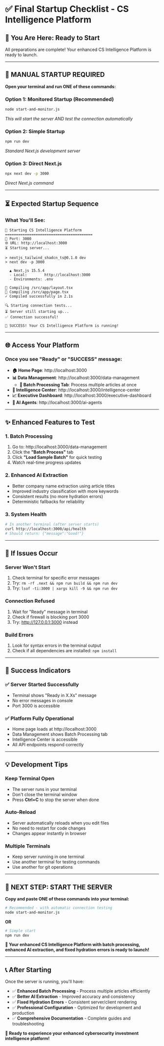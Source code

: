 # ✅ Final Startup Checklist - CS Intelligence Platform

## **🎯 You Are Here: Ready to Start**

All preparations are complete! Your enhanced CS Intelligence Platform is ready to launch.

---

## 🚀 **MANUAL STARTUP REQUIRED**

**Open your terminal and run ONE of these commands:**

### **Option 1: Monitored Startup (Recommended)**
```bash
node start-and-monitor.js
```
*This will start the server AND test the connection automatically*

### **Option 2: Simple Startup**
```bash
npm run dev
```
*Standard Next.js development server*

### **Option 3: Direct Next.js**
```bash
npx next dev -p 3000
```
*Direct Next.js command*

---

## ⏳ **Expected Startup Sequence**

### **What You'll See:**
```
🚀 Starting CS Intelligence Platform
========================================
📍 Port: 3000
🌐 URL: http://localhost:3000
⏳ Starting server...

> nextjs_tailwind_shadcn_ts@0.1.0 dev
> next dev -p 3000

  ▲ Next.js 15.5.4
  - Local:        http://localhost:3000
  - Environments: .env

🔄 Compiling /src/app/layout.tsx
🔄 Compiling /src/app/page.tsx
✓ Compiled successfully in 2.1s

🔍 Starting connection tests...
⏳ Server still starting up...
✅ Connection successful!

🎉 SUCCESS! Your CS Intelligence Platform is running!
```

---

## 🌐 **Access Your Platform**

### **Once you see "Ready" or "SUCCESS" message:**

- **🏠 Home Page**: http://localhost:3000
- **📊 Data Management**: http://localhost:3000/data-management
  - **🔄 Batch Processing Tab**: Process multiple articles at once
- **🧠 Intelligence Center**: http://localhost:3000/intelligence-center
- **📈 Executive Dashboard**: http://localhost:3000/executive-dashboard
- **🤖 AI Agents**: http://localhost:3000/ai-agents

---

## ✨ **Enhanced Features to Test**

### **1. Batch Processing**
1. Go to: http://localhost:3000/data-management
2. Click the **"Batch Process"** tab
3. Click **"Load Sample Batch"** for quick testing
4. Watch real-time progress updates

### **2. Enhanced AI Extraction**
- Better company name extraction using article titles
- Improved industry classification with more keywords
- Consistent results (no more hydration errors)
- Deterministic fallbacks for reliability

### **3. System Health**
```bash
# In another terminal (after server starts)
curl http://localhost:3000/api/health
# Should return: {"message":"Good!"}
```

---

## 🔧 **If Issues Occur**

### **Server Won't Start**
1. Check terminal for specific error messages
2. Try: `rm -rf .next && npm run build && npm run dev`
3. Try: `lsof -ti:3000 | xargs kill -9 && npm run dev`

### **Connection Refused**
1. Wait for "Ready" message in terminal
2. Check if firewall is blocking port 3000
3. Try: http://127.0.0.1:3000 instead

### **Build Errors**
1. Look for syntax errors in the terminal output
2. Check if all dependencies are installed: `npm install`

---

## 🎉 **Success Indicators**

### **✅ Server Started Successfully**
- Terminal shows "Ready in X.Xs" message
- No error messages in console
- Port 3000 is accessible

### **✅ Platform Fully Operational**
- Home page loads at http://localhost:3000
- Data Management shows Batch Processing tab
- Intelligence Center is accessible
- All API endpoints respond correctly

---

## 💡 **Development Tips**

### **Keep Terminal Open**
- The server runs in your terminal
- Don't close the terminal window
- Press **Ctrl+C** to stop the server when done

### **Auto-Reload**
- Server automatically reloads when you edit files
- No need to restart for code changes
- Changes appear instantly in browser

### **Multiple Terminals**
- Keep server running in one terminal
- Use another terminal for testing commands
- Use another for git operations

---

## 🎯 **NEXT STEP: START THE SERVER**

**Copy and paste ONE of these commands into your terminal:**

```bash
# Recommended - with automatic connection testing
node start-and-monitor.js
```

**OR**

```bash
# Simple start
npm run dev
```

**🚀 Your enhanced CS Intelligence Platform with batch processing, enhanced AI extraction, and fixed hydration errors is ready to launch!**

---

## 📞 **After Starting**

Once the server is running, you'll have:
- ✅ **Enhanced Batch Processing** - Process multiple articles efficiently
- ✅ **Better AI Extraction** - Improved accuracy and consistency
- ✅ **Fixed Hydration Errors** - Consistent server/client rendering
- ✅ **Professional Configuration** - Optimized for development and production
- ✅ **Comprehensive Documentation** - Complete guides and troubleshooting

**🎉 Ready to experience your enhanced cybersecurity investment intelligence platform!**